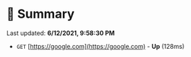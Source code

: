 # 📖 Summary
Last updated: **6/12/2021, 9:58:30 PM**

- `GET` [https://google.com](https://google.com) - **Up** (128ms)
